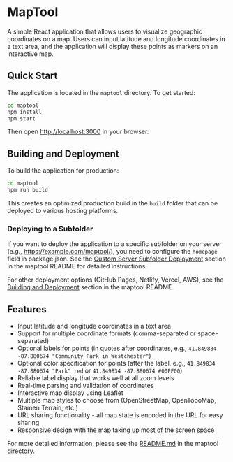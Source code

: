 # MapTool

A simple React application that allows users to visualize geographic coordinates on a map. Users can input latitude and longitude coordinates in a text area, and the application will display these points as markers on an interactive map.

## Quick Start

The application is located in the `maptool` directory. To get started:

```bash
cd maptool
npm install
npm start
```

Then open [http://localhost:3000](http://localhost:3000) in your browser.

## Building and Deployment

To build the application for production:

```bash
cd maptool
npm run build
```

This creates an optimized production build in the `build` folder that can be deployed to various hosting platforms.

### Deploying to a Subfolder

If you want to deploy the application to a specific subfolder on your server (e.g., https://example.com/maptool/), you need to configure the `homepage` field in package.json. See the [Custom Server Subfolder Deployment](maptool/README.md#custom-server-subfolder-deployment) section in the maptool README for detailed instructions.

For other deployment options (GitHub Pages, Netlify, Vercel, AWS), see the [Building and Deployment](maptool/README.md#building-and-deployment) section in the maptool README.

## Features

- Input latitude and longitude coordinates in a text area
- Support for multiple coordinate formats (comma-separated or space-separated)
- Optional labels for points (in quotes after coordinates, e.g., `41.849834 -87.880674 "Community Park in Westchester"`)
- Optional color specification for points (after the label, e.g., `41.849834 -87.880674 "Park" red` or `41.849834 -87.880674 #00FF00`)
- Reliable label display that works well at all zoom levels
- Real-time parsing and validation of coordinates
- Interactive map display using Leaflet
- Multiple map styles to choose from (OpenStreetMap, OpenTopoMap, Stamen Terrain, etc.)
- URL sharing functionality - all map state is encoded in the URL for easy sharing
- Responsive design with the map taking up most of the screen space

For more detailed information, please see the [README.md](maptool/README.md) in the maptool directory.
